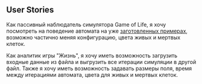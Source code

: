 ## User Stories

Как пассивный наблюдатель симулятора Game of Life, я хочу посмотреть на поведение автомата 
на уже [заготовленных примерах](https://www.youtube.com/watch?v=C2vgICfQawE&ab_channel=RationalAnimations&t=1m21s), возможно частично меняя конфигурацию,
цвета живых и мертвых клеток.

Как аналитик игры "Жизнь", я хочу иметь возможность загрузить входные данные из файла и выгрузить 
все итерации симуляции в другой файл. Также я хочу иметь возможность
задавать размеры поля, время между итерациями автомата, цвета для живых и мертвых клеток.

